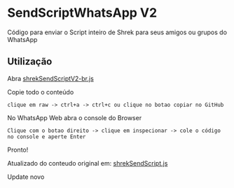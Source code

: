 # SendScriptWhatsApp V2 

Código para enviar o Script inteiro de Shrek para seus amigos ou grupos do WhatsApp

## Utilização

Abra [shrekSendScriptV2-br.js](https://github.com/alestanalves/SendScriptWhatsAppV2/blob/main/SendScriptWhatsAppV2-Shrek-PT-BR.js)

Copie todo o conteúdo 

``clique em raw -> ctrl+a -> ctrl+c ou clique no botao copiar no GitHub``

No WhatsApp Web abra o console do Browser

``Clique com o botao direito -> clique em inspecionar -> cole o código no console e aperte Enter``

Pronto!

Atualizado do conteudo original em: [shrekSendScript.js](https://github.com/Matt-Fontes/SendScriptWhatsApp)

Update novo
